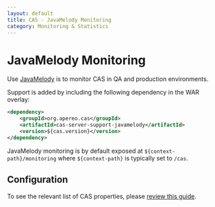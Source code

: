 ```yaml
---
layout: default
title: CAS - JavaMelody Monitoring
category: Monitoring & Statistics
---
```


# JavaMelody Monitoring

Use [JavaMelody](https://github.com/javamelody/javamelody) is to monitor CAS in QA and production environments.

Support is added by including the following dependency in the WAR overlay:

```xml
<dependency>
    <groupId>org.apereo.cas</groupId>
    <artifactId>cas-server-support-javamelody</artifactId>
    <version>${cas.version}</version>
</dependency>
```

JavaMelody monitoring is by default exposed at `${context-path}/monitoring` where `${context-path}` is typically set to `/cas`.

## Configuration

To see the relevant list of CAS properties, please [review this guide](../configuration/Configuration-Properties.html#javamelody).
